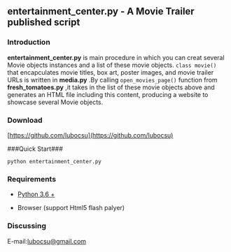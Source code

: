 ## entertainment_center.py - A Movie Trailer published script ##
 
### Introduction 
**entertainment\_center.py** is main procedure in which you can creat several Movie objects instances and a list of these movie objects.
`class movie()` that encapculates movie titles, box art, poster images, and movie trailer URLs is written in **media.py** .By calling `open_movies_page()` function from **fresh\_tomatoes.py** ,it takes in the list of these movie objects above and generates an HTML file including this content, producing a website to showcase several Movie objects.
### Download 
[https://github.com/lubocsu](https://github.com/lubocsu)

###Quick Start###

`python entertainment_center.py`

### Requirements ###
- [Python 3.6 +](https://www.python.org/)
   
- Browser (support Html5 flash palyer)   

### Discussing ###

E-mail:[lubocsu@gmail.com](lubocsu@gmail.com)